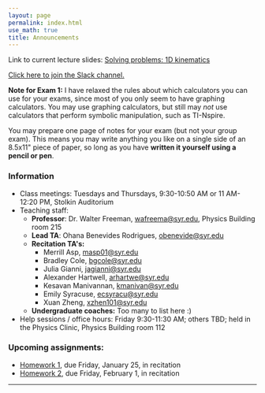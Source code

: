 ```yaml
---
layout: page 
permalink: index.html
use_math: true
title: Announcements
---
```


Link to current lecture slides: <a href="slides/lecture3.pdf">Solving problems: 1D kinematics</a>

<a href="https://join.slack.com/t/phy211-spring2019/shared_invite/enQtNTIyNTYzMTc4NTMyLTVhOTA4MGQzZDg5M2U5ZGE0NDVlZTZlNmU0ZWVhYTAyMzcyNTMwZDY3YzZjYmQ2OTZkYTkzMzBjMDFjMDFlZWQ">Click here to join the Slack channel.</a>

**Note for Exam 1:** I have relaxed the rules about which calculators you can use for your exams, since most of you only seem to have
graphing calculators. You may use graphing calculators, but still may *not* use calculators that perform symbolic 
manipulation, such as TI-Nspire.

You may prepare one page of notes for your exam (but not your group exam). This means you may write anything you like on a single side of an 8.5x11" piece of paper, so long as you have **written it yourself using a pencil or pen**.

### Information

- Class meetings: Tuesdays and Thursdays, 9:30-10:50 AM or 11 AM-12:20 PM, Stolkin Auditorium
- Teaching staff:
   - **Professor**: Dr. Walter Freeman, <wafreema@syr.edu>, Physics Building room 215
   - **Lead TA**: Ohana Benevides Rodrigues, <obenevide@syr.edu>
   - **Recitation TA's:**
        - Merrill Asp, <masp01@syr.edu> 
        - Bradley Cole, <bgcole@syr.edu> 
        - Julia Gianni, <jagianni@syr.edu> 
        - Alexander Hartwell, <arhartwe@syr.edu> 
        - Kesavan Manivannan, <kmanivan@syr.edu> 
        - Emily Syracuse, <ecsyracu@syr.edu> 
        - Xuan Zheng, <xzhen101@syr.edu> 
   - **Undergraduate coaches:** Too many to list here :)
- Help sessions / office hours: Friday 9:30-11:30 AM; others TBD; held in the Physics Clinic, Physics Building room 112
   
### Upcoming assignments:

* <a href="hw/hw1.pdf">Homework 1</a>, due Friday, January 25, in recitation
* <a href="hw/hw2.pdf">Homework 2</a>, due Friday, February 1, in recitation



---

<br>

<!--
<center> <img src="woodpecker.jpg">
<br>
<em>Pileated woodpecker, Glover Park, Washington DC.<br><br>
What's special about his tail that lets him keep his balance?<br>
How did he make that hole in fifteen seconds or so?
</em>
</center>
-->

